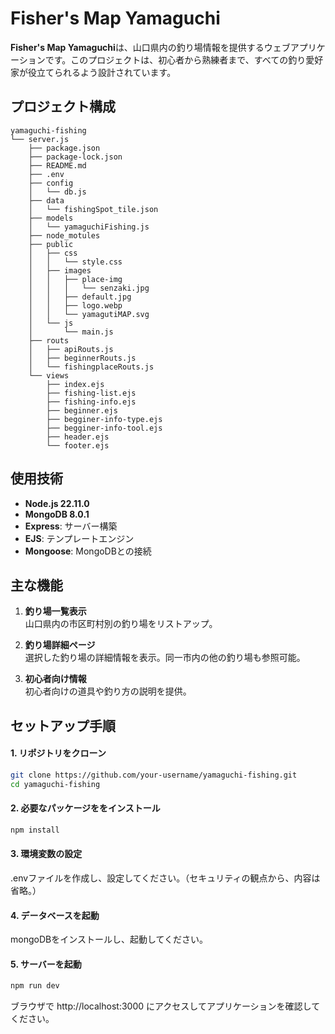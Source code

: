 # Fisher's Map Yamaguchi

**Fisher's Map Yamaguchi**は、山口県内の釣り場情報を提供するウェブアプリケーションです。このプロジェクトは、初心者から熟練者まで、すべての釣り愛好家が役立てられるよう設計されています。

## プロジェクト構成

```
yamaguchi-fishing
└── server.js  
    ├── package.json  
    ├── package-lock.json  
    ├── README.md  
    ├── .env  
    ├── config  
    │   └── db.js  
    ├── data  
    │   └── fishingSpot_tile.json  
    ├── models  
    │   └── yamaguchiFishing.js  
    ├── node_motules  
    ├── public  
    │   ├── css  
    │   │   └── style.css  
    │   ├── images  
    │   │   ├── place-img  
    │   │   │   └── senzaki.jpg  
    │   │   ├── default.jpg  
    │   │   ├── logo.webp  
    │   │   └── yamagutiMAP.svg  
    │   └── js  
    │       └── main.js  
    ├── routs  
    │   ├── apiRouts.js  
    │   ├── beginnerRouts.js  
    │   └── fishingplaceRouts.js  
    └── views  
        ├── index.ejs  
        ├── fishing-list.ejs  
        ├── fishing-info.ejs  
        ├── beginner.ejs  
        ├── begginer-info-type.ejs  
        ├── begginer-info-tool.ejs  
        ├── header.ejs  
        └── footer.ejs 
```

## 使用技術

- **Node.js 22.11.0**  
- **MongoDB 8.0.1**  
- **Express**: サーバー構築
- **EJS**: テンプレートエンジン
- **Mongoose**: MongoDBとの接続

## 主な機能

1. **釣り場一覧表示**  
   山口県内の市区町村別の釣り場をリストアップ。

2. **釣り場詳細ページ**  
   選択した釣り場の詳細情報を表示。同一市内の他の釣り場も参照可能。

3. **初心者向け情報**  
   初心者向けの道具や釣り方の説明を提供。



##  セットアップ手順

#### 1. リポジトリをクローン

```bash
git clone https://github.com/your-username/yamaguchi-fishing.git
cd yamaguchi-fishing
```
#### 2. 必要なパッケージををインストール

```bash
npm install
```

#### 3. 環境変数の設定
.envファイルを作成し、設定してください。（セキュリティの観点から、内容は省略。）

#### 4. データベースを起動
mongoDBをインストールし、起動してください。

#### 5. サーバーを起動

```bash
npm run dev
```

ブラウザで http://localhost:3000 にアクセスしてアプリケーションを確認してください。